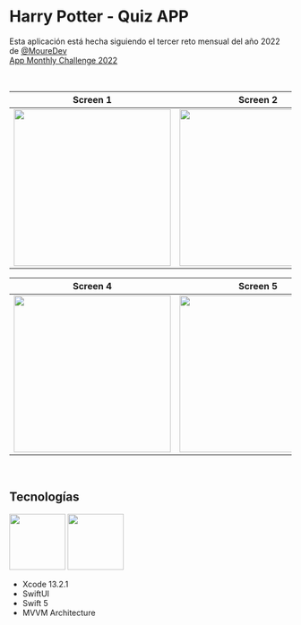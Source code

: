 # Harry Potter - Quiz APP

Esta aplicación está hecha siguiendo el tercer reto mensual del año 2022 de [@MoureDev](https://github.com/mouredev)
<br/>
[App Monthly Challenge 2022](https://github.com/mouredev/Monthly-App-Challenge-2022)

<br/>

Screen 1 | Screen 2 | Screen 3
--- | --- | ---
<img src="https://i.imgur.com/qvt0VSc.jpeg" width="280"> | <img src="https://i.imgur.com/1j4EHBp.jpeg" width="280"> | <img src="https://i.imgur.com/k1Gm4bR.jpeg" width="280">

Screen 4 | Screen 5 | Screen 6
--- | --- | ---
<img src="https://i.imgur.com/DDTGyLk.jpeg" width="280"> | <img src="https://i.imgur.com/ZGrAJgl.jpeg" width="280"> | <img src="https://i.imgur.com/mFomv52.png" width="280">

<br/>

## Tecnologías

<img src="https://i.imgur.com/e0EtR46.png" width="100">
<img src="https://i.imgur.com/rOVh4ld.png" width="100">

- Xcode 13.2.1
- SwiftUI
- Swift 5
- MVVM Architecture
